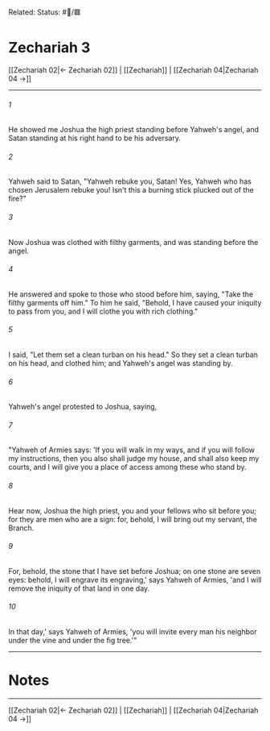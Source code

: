 Related:
Status: #📖/🟥
# Zechariah 3

[[Zechariah 02|← Zechariah 02]] | [[Zechariah]] | [[Zechariah 04|Zechariah 04 →]]
***



###### 1 
He showed me Joshua the high priest standing before Yahweh's angel, and Satan standing at his right hand to be his adversary. 

###### 2 
Yahweh said to Satan, "Yahweh rebuke you, Satan! Yes, Yahweh who has chosen Jerusalem rebuke you! Isn't this a burning stick plucked out of the fire?" 

###### 3 
Now Joshua was clothed with filthy garments, and was standing before the angel. 

###### 4 
He answered and spoke to those who stood before him, saying, "Take the filthy garments off him." To him he said, "Behold, I have caused your iniquity to pass from you, and I will clothe you with rich clothing." 

###### 5 
I said, "Let them set a clean turban on his head." So they set a clean turban on his head, and clothed him; and Yahweh's angel was standing by. 

###### 6 
Yahweh's angel protested to Joshua, saying, 

###### 7 
"Yahweh of Armies says: 'If you will walk in my ways, and if you will follow my instructions, then you also shall judge my house, and shall also keep my courts, and I will give you a place of access among these who stand by. 

###### 8 
Hear now, Joshua the high priest, you and your fellows who sit before you; for they are men who are a sign: for, behold, I will bring out my servant, the Branch. 

###### 9 
For, behold, the stone that I have set before Joshua; on one stone are seven eyes: behold, I will engrave its engraving,' says Yahweh of Armies, 'and I will remove the iniquity of that land in one day. 

###### 10 
In that day,' says Yahweh of Armies, 'you will invite every man his neighbor under the vine and under the fig tree.'"

---
# Notes


***
[[Zechariah 02|← Zechariah 02]] | [[Zechariah]] | [[Zechariah 04|Zechariah 04 →]]
